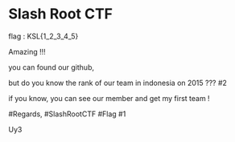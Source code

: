 # Slash Root CTF
flag : KSL{1_2_3_4_5}

Amazing !!! 

you can found our github, 

but do you know the rank of our team in indonesia on 2015 ??? #2

if you know, you can see our member and get my first team !


#Regards, #SlashRootCTF #Flag #1

Uy3
